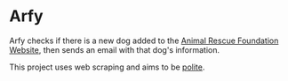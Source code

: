 # Arfy

Arfy checks if there is a new dog added to the [Animal Rescue Foundation Website](https://www.arflife.org/), then sends an email with that dog's information.

This project uses web scraping and aims to be [polite](https://blog.scrapinghub.com/2016/08/25/how-to-crawl-the-web-politely-with-scrapy/).
